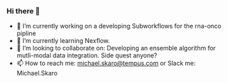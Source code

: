 ### Hi there 👋

- 🔭 I’m currently working on a developing Subworkflows for the rna-onco pipline
- 🌱 I’m currently learning Nexflow.
- 👯 I’m looking to collaborate on: Developing an ensemble algorithm for mutli-modal data integration. Side quest anyone?
- 📫 How to reach me: michael.skaro@tempus.com or Slack me: Michael.Skaro
